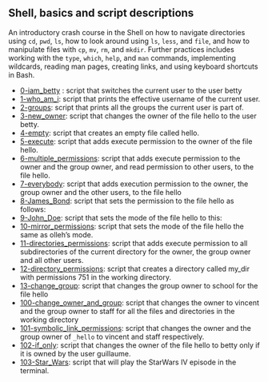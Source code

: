 ## Shell, basics and script descriptions ##

 An introductory crash course in the Shell on how to navigate directories using `cd`, `pwd`, `ls`, how to look around using `ls`, `less`, and `file`, and how to manipulate files with `cp`, `mv`, `rm`, and `mkdir`. Further practices includes working with the `type`, `which`, `help`, and `man` commands, implementing wildcards, reading man pages, creating links, and using keyboard shortcuts in Bash.

- [0-iam_betty](https://github.com/Callistus25/alx-system_engineering-devops/blob/main/0x01-shell_permissions/0-iam_betty) : script that switches the current user to the user betty
- [1-who_am_i](https://github.com/Callistus25/alx-system_engineering-devops/blob/main/0x01-shell_permissions/1-who_am_i): script that prints the effective username of the current user.
- [2-groups](https://github.com/Callistus25/alx-system_engineering-devops/blob/main/0x01-shell_permissions/2-groups): script that prints all the groups the current user is part of.
- [3-new_owner](https://github.com/Callistus25/alx-system_engineering-devops/blob/main/0x01-shell_permissions/3-new_owner): script that changes the owner of the file hello to the user betty.
- [4-empty](https://github.com/Callistus25/alx-system_engineering-devops/blob/main/0x01-shell_permissions/4-empty): script that creates an empty file called hello.
- [5-execute](https://github.com/Callistus25/alx-system_engineering-devops/blob/main/0x01-shell_permissions/5-execute): script that adds execute permission to the owner of the file hello.
- [6-multiple_permissions](https://github.com/Callistus25/alx-system_engineering-devops/blob/main/0x01-shell_permissions/6-multiple_permissions): script that adds execute permission to the owner and the group owner, and read permission to other users, to the file hello.
- [7-everybody](https://github.com/Callistus25/alx-system_engineering-devops/blob/main/0x01-shell_permissions/7-everybody): script that adds execution permission to the owner, the group owner and the other users, to the file hello
- [8-James_Bond](https://github.com/Callistus25/alx-system_engineering-devops/blob/main/0x01-shell_permissions/8-James_Bond): script that sets the permission to the file hello as follows:
- [9-John_Doe](https://github.com/Callistus25/alx-system_engineering-devops/blob/main/0x01-shell_permissions/9-John_Doe): script that sets the mode of the file hello to this:
- [10-mirror_permissions](https://github.com/Callistus25/alx-system_engineering-devops/blob/main/0x01-shell_permissions/10-mirror_permissions): script that sets the mode of the file hello the same as olleh’s mode.
- [11-directories_permissions](https://github.com/Callistus25/alx-system_engineering-devops/blob/main/0x01-shell_permissions/11-directories_permissions): script that adds execute permission to all subdirectories of the current directory for the owner, the group owner and all other users.
- [12-directory_permissions](https://github.com/Callistus25/alx-system_engineering-devops/blob/main/0x01-shell_permissions/12-directory_permissions): script that creates a directory called my_dir with permissions 751 in the working directory.
- [13-change_group](https://github.com/Callistus25/alx-system_engineering-devops/blob/main/0x01-shell_permissions/13-change_group): script that changes the group owner to school for the file hello
- [100-change_owner_and_group](https://github.com/Callistus25/alx-system_engineering-devops/blob/main/0x01-shell_permissions/100-change_owner_and_group): script that changes the owner to vincent and the group owner to staff for all the files and directories in the working directory
- [101-symbolic_link_permissions](https://github.com/Callistus25/alx-system_engineering-devops/blob/main/0x01-shell_permissions/101-symbolic_link_permissions): script that changes the owner and the group owner of `_hello` to vincent and staff respectively.
- [102-if_only](https://github.com/Callistus25/alx-system_engineering-devops/blob/main/0x01-shell_permissions/102-if_only): script that changes the owner of the file hello to betty only if it is owned by the user guillaume.
- [103-Star_Wars](https://github.com/Callistus25/alx-system_engineering-devops/blob/main/0x01-shell_permissions/103-Star_Wars): script that will play the StarWars IV episode in the terminal.

